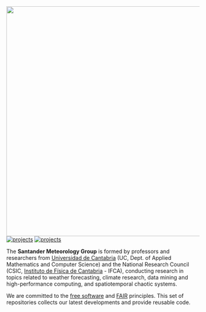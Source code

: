 <img align="right" width="600" src="https://santandermetgroup.github.io/website-demo/media/welcome_huf52c1ccc55bf7ffd735db715a3d97134_55879_1200x0_resize_lanczos_3.png">

[![projects](https://img.shields.io/badge/projects-eu-003399)](profile/projects.md#International)
[![projects](https://img.shields.io/badge/projects-es-ffcc03)](profile/projects.md#National)

The **Santander Meteorology Group** is formed by professors and researchers from [Universidad de Cantabria](https://web.unican.es/portal-investigador/grupos/detalle-grupo?g=716) (UC, Dept. of Applied Mathematics and Computer Science) and the
National Research Council (CSIC, [Instituto de Física de Cantabria](https://ifca.unican.es/en-us/research/meteorology-and-climate-change) - IFCA),
conducting research in topics related to weather forecasting, climate research,
data mining and high-performance computing, and spatiotemporal chaotic systems.

We are committed to the 
[free software](https://www.fsf.org/about/what-is-free-software) and 
[FAIR](https://www.go-fair.org/fair-principles/) principles.
This set of repositories collects our latest developments and provide reusable code.
